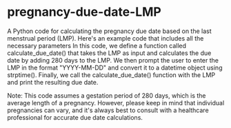 # pregnancy-due-date-LMP
A Python code for calculating the pregnancy due date based on the last menstrual period (LMP). Here's an example code that includes all the necessary parameters
In this code, we define a function called calculate_due_date() that takes the LMP as input and calculates the due date by adding 280 days to the LMP. We then prompt the user to enter the LMP in the format "YYYY-MM-DD" and convert it to a datetime object using strptime(). Finally, we call the calculate_due_date() function with the LMP and print the resulting due date.

Note: This code assumes a gestation period of 280 days, which is the average length of a pregnancy. However, please keep in mind that individual pregnancies can vary, and it's always best to consult with a healthcare professional for accurate due date calculations.
